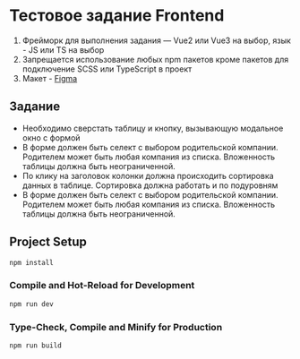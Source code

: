 # Тестовое задание Frontend

1. Фрейморк для выполнения задания — Vue2 или Vue3 на выбор, язык - JS или TS на выбор
2. Запрещается использование любых npm пакетов кроме пакетов для подключение SCSS или TypeScript в проект
3. Макет - [Figma](https://www.figma.com/file/0h9I7JhsU4AmK6qtIJmZWJ/%D0%A2%D0%B5%D1%81%D1%82?type=design&node-id=0%3A1&mode=design&t=AG5Mb8gBMIN5sBjM-1) 

## Задание


- Необходимо сверстать таблицу и кнопку, вызывающую модальное окно с формой
- В форме должен быть селект с выбором родительской компании. Родителем может быть любая компания из списка. Вложенность таблицы должна быть неограниченной.
- По клику на заголовок колонки должна происходить сортировка данных в таблице. Сортировка должна работать и по подуровням
- В форме должен быть селект с выбором родительской компании. Родителем может быть любая компания из списка. Вложенность таблицы должна быть неограниченной.  

## Project Setup

```sh
npm install
```

### Compile and Hot-Reload for Development

```sh
npm run dev
```

### Type-Check, Compile and Minify for Production

```sh
npm run build
```

